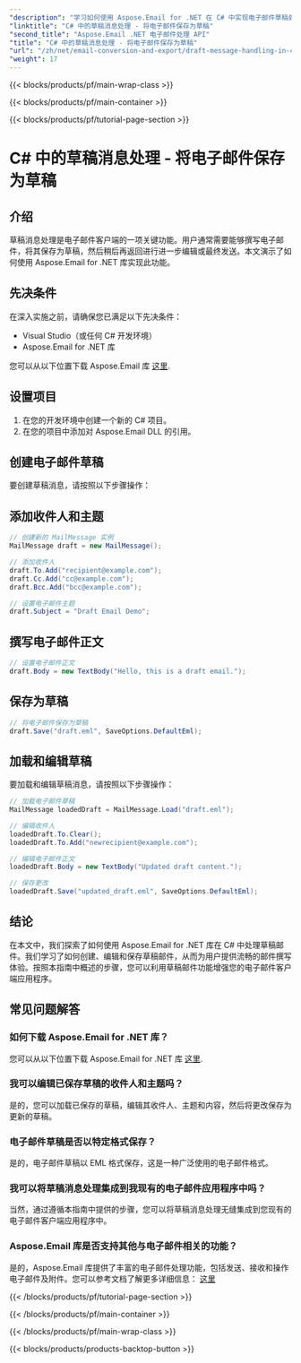 ```yaml
---
"description": "学习如何使用 Aspose.Email for .NET 在 C# 中实现电子邮件草稿处理。无缝创建、编辑和保存草稿。"
"linktitle": "C# 中的草稿消息处理 - 将电子邮件保存为草稿"
"second_title": "Aspose.Email .NET 电子邮件处理 API"
"title": "C# 中的草稿消息处理 - 将电子邮件保存为草稿"
"url": "/zh/net/email-conversion-and-export/draft-message-handling-in-csharp-saving-email-as-draft/"
"weight": 17
---
```


{{< blocks/products/pf/main-wrap-class >}}

{{< blocks/products/pf/main-container >}}

{{< blocks/products/pf/tutorial-page-section >}}

# C# 中的草稿消息处理 - 将电子邮件保存为草稿


## 介绍

草稿消息处理是电子邮件客户端的一项关键功能。用户通常需要能够撰写电子邮件，将其保存为草稿，然后稍后再返回进行进一步编辑或最终发送。本文演示了如何使用 Aspose.Email for .NET 库实现此功能。

## 先决条件

在深入实施之前，请确保您已满足以下先决条件：

- Visual Studio（或任何 C# 开发环境）
- Aspose.Email for .NET 库

您可以从以下位置下载 Aspose.Email 库 [这里](https://releases。aspose.com/email/net).

## 设置项目

1. 在您的开发环境中创建一个新的 C# 项目。
2. 在您的项目中添加对 Aspose.Email DLL 的引用。

## 创建电子邮件草稿

要创建草稿消息，请按照以下步骤操作：

## 添加收件人和主题

```csharp
// 创建新的 MailMessage 实例
MailMessage draft = new MailMessage();

// 添加收件人
draft.To.Add("recipient@example.com");
draft.Cc.Add("cc@example.com");
draft.Bcc.Add("bcc@example.com");

// 设置电子邮件主题
draft.Subject = "Draft Email Demo";
```

## 撰写电子邮件正文

```csharp
// 设置电子邮件正文
draft.Body = new TextBody("Hello, this is a draft email.");
```

## 保存为草稿

```csharp
// 将电子邮件保存为草稿
draft.Save("draft.eml", SaveOptions.DefaultEml);
```

## 加载和编辑草稿

要加载和编辑草稿消息，请按照以下步骤操作：

```csharp
// 加载电子邮件草稿
MailMessage loadedDraft = MailMessage.Load("draft.eml");

// 编辑收件人
loadedDraft.To.Clear();
loadedDraft.To.Add("newrecipient@example.com");

// 编辑电子邮件正文
loadedDraft.Body = new TextBody("Updated draft content.");

// 保存更改
loadedDraft.Save("updated_draft.eml", SaveOptions.DefaultEml);
```

## 结论

在本文中，我们探索了如何使用 Aspose.Email for .NET 库在 C# 中处理草稿邮件。我们学习了如何创建、编辑和保存草稿邮件，从而为用户提供流畅的邮件撰写体验。按照本指南中概述的步骤，您可以利用草稿邮件功能增强您的电子邮件客户端应用程序。

## 常见问题解答

### 如何下载 Aspose.Email for .NET 库？

您可以从以下位置下载 Aspose.Email for .NET 库 [这里](https://releases。aspose.com/email/net).

### 我可以编辑已保存草稿的收件人和主题吗？

是的，您可以加载已保存的草稿，编辑其收件人、主题和内容，然后将更改保存为更新的草稿。

### 电子邮件草稿是否以特定格式保存？

是的，电子邮件草稿以 EML 格式保存，这是一种广泛使用的电子邮件格式。

### 我可以将草稿消息处理集成到我现有的电子邮件应用程序中吗？

当然，通过遵循本指南中提供的步骤，您可以将草稿消息处理无缝集成到您现有的电子邮件客户端应用程序中。

### Aspose.Email 库是否支持其他与电子邮件相关的功能？

是的，Aspose.Email 库提供了丰富的电子邮件处理功能，包括发送、接收和操作电子邮件及附件。您可以参考文档了解更多详细信息： [这里](https://reference.aspose.com)

{{< /blocks/products/pf/tutorial-page-section >}}

{{< /blocks/products/pf/main-container >}}

{{< /blocks/products/pf/main-wrap-class >}}

{{< blocks/products/products-backtop-button >}}